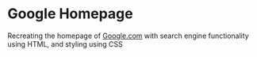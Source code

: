 # Google Homepage

Recreating the homepage of [Google.com](https://google.com) with search engine functionality using HTML, and styling using CSS